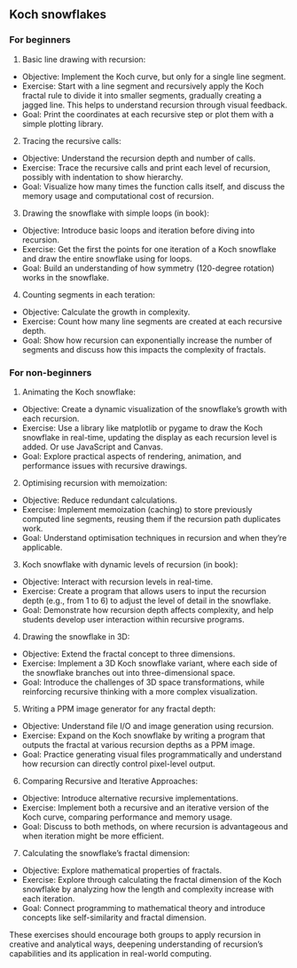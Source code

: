 
## Koch snowflakes

### For beginners

1. Basic line drawing with recursion:
- Objective: Implement the Koch curve, but only for a single line segment.
- Exercise: Start with a line segment and recursively apply the Koch fractal rule to divide it into smaller segments, gradually creating a jagged line. This helps to understand recursion through visual feedback.
- Goal: Print the coordinates at each recursive step or plot them with a simple plotting library.

2. Tracing the recursive calls:
- Objective: Understand the recursion depth and number of calls.
- Exercise: Trace the recursive calls and print each level of recursion, possibly with indentation to show hierarchy.
- Goal: Visualize how many times the function calls itself, and discuss the memory usage and computational cost of recursion.

3. Drawing the snowflake with simple loops (in book):
- Objective: Introduce basic loops and iteration before diving into recursion.
- Exercise: Get the first the points for one iteration of a Koch snowflake and draw the entire snowflake using for loops.
- Goal: Build an understanding of how symmetry (120-degree rotation) works in the snowflake.

4. Counting segments in each teration:
- Objective: Calculate the growth in complexity.
- Exercise: Count how many line segments are created at each recursive depth.
- Goal: Show how recursion can exponentially increase the number of segments and discuss how this impacts the complexity of fractals.


### For non-beginners

1. Animating the Koch snowflake:
- Objective: Create a dynamic visualization of the snowflake’s growth with each recursion.
- Exercise: Use a library like matplotlib or pygame to draw the Koch snowflake in real-time, updating the display as each recursion level is added. Or use JavaScript and Canvas.
- Goal: Explore practical aspects of rendering, animation, and performance issues with recursive drawings.

2. Optimising recursion with memoization:
- Objective: Reduce redundant calculations.
- Exercise: Implement memoization (caching) to store previously computed line segments, reusing them if the recursion path duplicates work.
- Goal: Understand optimisation techniques in recursion and when they’re applicable.

3. Koch snowflake with dynamic levels of recursion (in book):
- Objective: Interact with recursion levels in real-time.
- Exercise: Create a program that allows users to input the recursion depth (e.g., from 1 to 6) to adjust the level of detail in the snowflake.
- Goal: Demonstrate how recursion depth affects complexity, and help students develop user interaction within recursive programs.

4. Drawing the snowflake in 3D:
- Objective: Extend the fractal concept to three dimensions.
- Exercise: Implement a 3D Koch snowflake variant, where each side of the snowflake branches out into three-dimensional space.
- Goal: Introduce the challenges of 3D space transformations, while reinforcing recursive thinking with a more complex visualization.

5. Writing a PPM image generator for any fractal depth:
- Objective: Understand file I/O and image generation using recursion.
- Exercise: Expand on the Koch snowflake by writing a program that outputs the fractal at various recursion depths as a PPM image.
- Goal: Practice generating visual files programmatically and understand how recursion can directly control pixel-level output.

6. Comparing Recursive and Iterative Approaches:
- Objective: Introduce alternative recursive implementations.
- Exercise: Implement both a recursive and an iterative version of the Koch curve, comparing performance and memory usage.
- Goal: Discuss to both methods, on where recursion is advantageous and when iteration might be more efficient.

7. Calculating the snowflake’s fractal dimension:
- Objective: Explore mathematical properties of fractals.
- Exercise: Explore through calculating the fractal dimension of the Koch snowflake by analyzing how the length and complexity increase with each iteration.
- Goal: Connect programming to mathematical theory and introduce concepts like self-similarity and fractal dimension.

These exercises should encourage both groups to apply recursion in creative and analytical ways, deepening understanding of recursion’s capabilities and its application in real-world computing.
